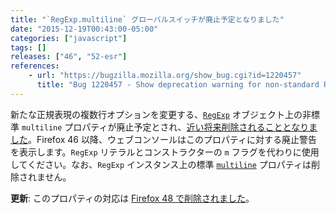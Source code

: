 ```yaml
---
title: "`RegExp.multiline` グローバルスイッチが廃止予定となりました"
date: "2015-12-19T00:43:00-05:00"
categories: ["javascript"]
tags: []
releases: ["46", "52-esr"]
references:
    - url: "https://bugzilla.mozilla.org/show_bug.cgi?id=1220457"
      title: "Bug 1220457 - Show deprecation warning for non-standard RegExp.multiline."
---
```

新たな正規表現の複数行オプションを変更する、[`RegExp`](https://developer.mozilla.org/docs/Web/JavaScript/Reference/Global_Objects/RegExp) オブジェクト上の非標準 `multiline` プロパティが廃止予定とされ、[近い将来削除されることとなりました](https://www.fxsitecompat.dev/ja/docs/2015/regexp-multiline-global-switch-will-be-removed/)。Firefox 46 以降、ウェブコンソールはこのプロパティに対する廃止警告を表示します。`RegExp` リテラルとコンストラクターの `m` フラグを代わりに使用してください。なお、`RegExp` インスタンス上の標準 [`multiline`](https://developer.mozilla.org/docs/Web/JavaScript/Reference/Global_Objects/RegExp/multiline) プロパティは削除されません。

**更新**: このプロパティの対応は [Firefox 48 で削除されました](https://www.fxsitecompat.dev/ja/docs/2016/regexp-multiline-global-switch-has-been-removed/)。
